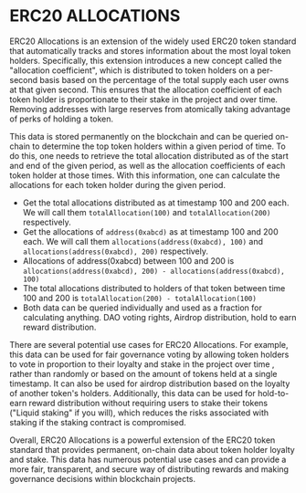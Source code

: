 # **ERC20 ALLOCATIONS**

ERC20 Allocations is an extension of the widely used ERC20 token standard that automatically tracks and stores information about the most loyal token holders. Specifically, this extension introduces a new concept called the "allocation coefficient", which is distributed to token holders on a per-second basis based on the percentage of the total supply each user owns at that given second. This ensures that the allocation coefficient of each token holder is proportionate to their stake in the project and over time. Removing addresses with large reserves from atomically taking advantage of perks of holding a token.

This data is stored permanently on the blockchain and can be queried on-chain to determine the top token holders within a given period of time. To do this, one needs to retrieve the total allocation distributed as of the start and end of the given period, as well as the allocation coefficients of each token holder at those times. With this information, one can calculate the allocations for each token holder during the given period.

- Get the total allocations distributed as at timestamp 100 and 200 each. We will call them `totalAllocation(100)` and `totalAllocation(200)` respectively.
- Get the allocations of `address(0xabcd)` as at timestamp 100 and 200 each. We will call them `allocations(address(0xabcd), 100)` and `allocations(address(0xabcd), 200)` respectively.
- Allocations of address(0xabcd) between 100 and 200 is `allocations(address(0xabcd), 200) - allocations(address(0xabcd), 100)`
- The total allocations distributed to holders of that token between time 100 and 200 is `totalAllocation(200) - totalAllocation(100)`
- Both data can be queried individually and used as a fraction for calculating anything. DAO voting rights, Airdrop distribution, hold to earn reward distribution.

There are several potential use cases for ERC20 Allocations. For example, this data can be used for fair governance voting by allowing token holders to vote in proportion to their loyalty and stake in the project over time , rather than randomly or based on the amount of tokens held at a single timestamp. It can also be used for airdrop distribution based on the loyalty of another token's holders. Additionally, this data can be used for hold-to-earn reward distribution without requiring users to stake their tokens ("Liquid staking" if you will), which reduces the risks associated with staking if the staking contract is compromised.

Overall, ERC20 Allocations is a powerful extension of the ERC20 token standard that provides permanent, on-chain data about token holder loyalty and stake. This data has numerous potential use cases and can provide a more fair, transparent, and secure way of distributing rewards and making governance decisions within blockchain projects.
